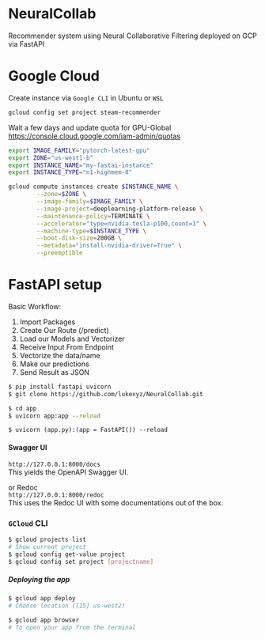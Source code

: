 # NeuralCollab
Recommender system using Neural Collaborative Filtering deployed on GCP via FastAPI


# Google Cloud 
Create instance via `Google CLI` in Ubuntu or `WSL`
```sh
gcloud config set project steam-recommender
```

Wait a few days and update quota for GPU-Global
https://console.cloud.google.com/iam-admin/quotas


```sh
export IMAGE_FAMILY="pytorch-latest-gpu"
export ZONE="us-west1-b"
export INSTANCE_NAME="my-fastai-instance"
export INSTANCE_TYPE="n1-highmem-8"

gcloud compute instances create $INSTANCE_NAME \
        --zone=$ZONE \
        --image-family=$IMAGE_FAMILY \
        --image-project=deeplearning-platform-release \
        --maintenance-policy=TERMINATE \
        --accelerator="type=nvidia-tesla-p100,count=1" \
        --machine-type=$INSTANCE_TYPE \
        --boot-disk-size=200GB \
        --metadata="install-nvidia-driver=True" \
        --preemptible
```

# FastAPI setup

Basic Workflow:
1. Import Packages
2. Create Our Route (/predict)
3. Load our Models and Vectorizer
4. Receive Input From Endpoint
5. Vectorize the data/name
6. Make our predictions
7. Send Result as JSON

```sh
$ pip install fastapi uvicorn
$ git clone https://github.com/lukexyz/NeuralCollab.git

$ cd app  
$ uvicorn app:app --reload  
```
```$ uvicorn (app.py):(app = FastAPI()) --reload```

#### Swagger UI 
```http://127.0.0.1:8000/docs```  
This yields the OpenAPI Swagger UI.  

or Redoc  
```http://127.0.0.1:8000/redoc```  
This uses the Redoc UI with some documentations out of the box.


### `GCloud` CLI

```sh
$ gcloud projects list 
# Show current project  
$ gcloud config get-value project  
$ gcloud config set project [projectname]
```

##### Deploying the app
```sh
$ gcloud app deploy
# Choose location ([15] us-west2)

$ gcloud app browser
# To open your app from the terminal
```











